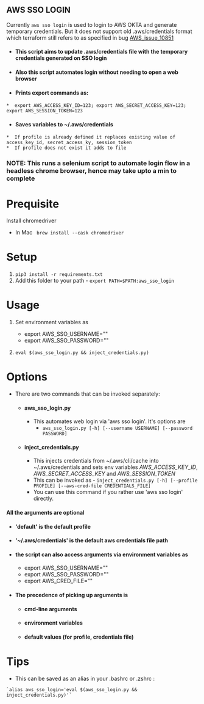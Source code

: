AWS SSO LOGIN
-----
Currently `aws sso login` is used to login to AWS OKTA and generate temporary credentials. But it does not support old .aws/credentials format which terraform still refers to as specified in bug [AWS_issue_10851](https://github.com/hashicorp/terraform-provider-aws/issues/10851)

  *  #### This script aims to update .aws/credentials file with the temporary credentials generated on SSO login
  *  #### Also this script automates login without needing to open a web browser
  *  #### Prints export commands as:
    *  export AWS_ACCESS_KEY_ID=123; export AWS_SECRET_ACCESS_KEY=123; export AWS_SESSION_TOKEN=123
  *  #### Saves variables to ~/.aws/credentials
    *  If profile is already defined it replaces existing value of access_key_id, secret_access_ky, session_token
    *  If profile does not exist it adds to file

### NOTE: This runs a selenium script to automate login flow in a headless chrome browser, hence may take upto a min to complete

# Prequisite

Install chromedriver

* In Mac ` brew install --cask chromedriver`

# Setup

1. `pip3 install -r requirements.txt`
2. Add this folder to your path - `export PATH=$PATH:aws_sso_login`

# Usage

1. Set environment variables as
    * export AWS_SSO_USERNAME=""
    * export AWS_SSO_PASSWORD=""

2. `eval $(aws_sso_login.py && inject_credentials.py)`

# Options

* There are two commands that can be invoked separately:
    *  #### aws_sso_login.py
        * This automates web login via 'aws sso login'. It's options are
          - `aws_sso_login.py [-h] [--username USERNAME] [--password PASSWORD]`
    *  #### inject_credentials.py
        * This injects credentials from ~/.aws/cli/cache into ~/.aws/credentials and sets env variables *AWS_ACCESS_KEY_ID*, *AWS_SECRET_ACCESS_KEY* and *AWS_SESSION_TOKEN* 
        * This can be invoked as - `inject_credentials.py [-h] [--profile PROFILE] [--aws-cred-file CREDENTIALS_FILE]`
        * You can use this command if you rather use 'aws sso login' directly.

#### All the arguments are optional

  *  #### 'default' is the default profile
  *  #### '~/.aws/credentials' is the default aws credentials file path
  *  #### the script can also access arguments via environment variables as
      *  export AWS_SSO_USERNAME=""
      *  export AWS_SSO_PASSWORD=""
      *  export AWS_CRED_FILE=""
  *  #### The precedence of picking up arguments is
      *  #### cmd-line arguments
      *  #### environment variables
      *  #### default values (for profile, credentials file)
   

# Tips

  *  This can be saved as an alias in your .bashrc or .zshrc : 

    `alias aws_sso_login='eval $(aws_sso_login.py && inject_credentials.py)'`
